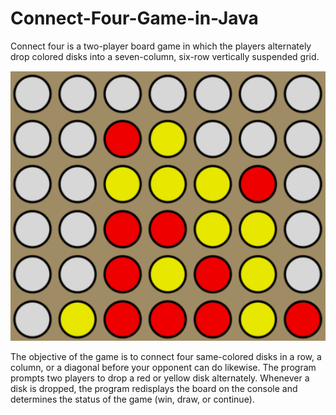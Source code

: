 # Connect-Four-Game-in-Java
Connect four is a two-player board game in which the players alternately drop colored disks into a seven-column, six-row vertically suspended grid.

<img src="snippets/ConnectFour.png" >

The objective of the game is to connect four same-colored disks in a row, a column, or a diagonal before your opponent can do likewise. The program prompts two players to drop a red or yellow disk alternately. Whenever a disk is dropped, the program redisplays the board on the console and determines the status of the game (win, draw, or continue).

